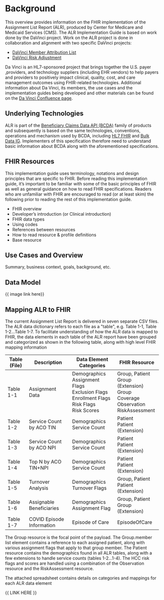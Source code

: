 # Background

This overview provides information on the FHIR implementation of the Assignment List Report (ALR), produced by Center for Medicare and Medicaid Services (CMS).  The ALR  Implementation Guide is based on work done by the DaVinci project.  Work on the ALR project is done in collaboration and alignment with two specific DaVinci projects:

- [DaVinci Member Attribution List](https://confluence.hl7.org/pages/viewpage.action?pageId=65077395)
- [DaVinci Risk Adjustment](https://confluence.hl7.org/display/DVP/Risk+Adjustment)

Da Vinci is an HL7-sponsored project that brings together the U.S. payer ,providers, and technology suppliers (including EHR vendors) to help payers and providers to positively impact clinical, quality, cost, and care management outcomes using FHIR-related technologies. 
Additional information about Da Vinci, its members, the use cases and the implementation guides being developed and other materials can be found on the [Da Vinci Confluence page](https://confluence.hl7.org/display/DVP/Da+Vinci+Welcome).


## Underlying Technologies

ALR is part of the [Beneficiary Claims Data API (BCDA)](https://bcda.cms.gov/) family of products and subsequently is based on the same technologies, conventions, operations and mechanism used by BCDA, including [HL7 FHIR](http://www.hl7.org/fhir/index.html) and [Bulk Data IG](https://hl7.org/fhir/uv/bulkdata/index.html).  Implementers of this specification therefore need to understand basic information about BCDA along with the aforementioned specifications.

## FHIR Resources

This implementation guide uses terminology, notations and design principles that are specific to FHIR. Before reading this implementation guide, it’s important to be familiar with some of the basic principles of FHIR as well as general guidance on how to read FHIR specifications. Readers who are unfamiliar with FHIR are encouraged to read (or at least skim) the following prior to reading the rest of this implementation guide.

- FHIR overview
- Developer’s introduction (or Clinical introduction)
- FHIR data types
- Using codes
- References between resources
- How to read resource & profile definitions
- Base resource


## Use Cases and Overview

Summary, business context, goals, background, etc.

## Data Model

{{ image link here}}

## Mapping ALR to FHIR

The current Assignment List Report is delivered in seven separate CSV files.  The ALR data dictionary refers to each file as a "table", e.g. Table 1-1, Table 1-2…Table 1-7. To facilitate understanding of how the ALR data is mapped to FHIR, the data elements in each table of the ALR report have been grouped and categorized as shown in the following table, along with high level FHIR mapping information

|Table (File)|Description|Data Element Categories|FHIR Resource|
---|---|---|---|
|Table 1-1|Assignment Data|Demographics<br>Assignment Flags<br>Exclusion Flags<br>Enrollment Flags<br>Risk Flags<br>Risk Scores|Group, Patient<br>Group (Extension)<br>Group<br>Coverage<br>Observation<br>RiskAssessment|
|Table 1-2|Service Count by ACO TIN|Demographics<br>Service Count|Patient<br>Patient (Extension)|
|Table 1-3|Service Count by ACO NPI|Demographics<br>Service Count|Patient<br>Patient (Extension)|
|Table 1-4|Top N by ACO TIN+NPI|Demographics<br>Service Count|Patient<br>Patient (Extension)|
|Table 1-5|Turnover Analysis|Demographics<br>Turnover Flags|Group, Patient<br>Patient (Extension)|
|Table 1-6|Assignable Beneficiaries|Demographics<br>Assignment Flag|Group, Patient<br>Group (Extension)|
|Table 1-7|COVID Episode Information|Episode of Care|EpisodeOfCare
			

The Group resource is the focal point of the payload.  The Group.member list element contains a reference to each assigned patient, along with various assignment flags that apply to that group member.  The Patient resource contains the demographics found in all ALR tables, along with a few extensions to handle service counts (tables 1-2…1-4).  The HCC risk flags and scores are handled  using a combination of the Observation resource and the RiskAssessment resource.

The attached spreadsheet contains details on categories and mappings for each ALR data element

{{ LINK HERE }}

